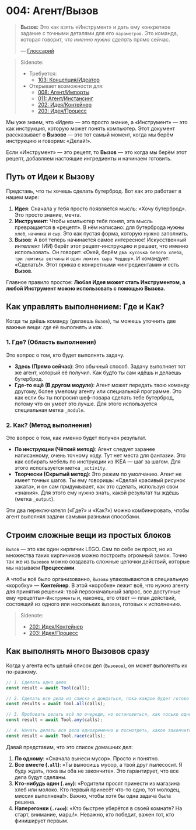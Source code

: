 # 004: Агент/Вызов

> **Вызов:** Это как взять «Инструмент» и дать ему конкретное задание с точными деталями для его `параметров`. Это команда, которая говорит, *что именно нужно сделать* прямо сейчас.
>
> — [Глоссарий](./000_glossary.md)

> Sidenote:
>
> - Требуется:
>   - [103: Концепция/Идеатор](./103_concept_ideator.md)
> - Открывает возможности для:
>   - [008: Агент/Импорты](./008_agent_imports.md)
>   - [011: Агент/Инстансинг](./011_agent_instancing.md)
>   - [202: Идея/Контейнер](./202_idea_vessel.md)
>   - [203: Идея/Процесс](./203_idea_process.md)

Мы уже знаем, что «Идея» — это просто знание, а «Инструмент» — это как инструкция, которую может понять компьютер. Этот документ рассказывает о **Вызове** — это тот самый момент, когда мы берём инструкцию и говорим: «Делай!».

Если «Инструмент» — это рецепт, то **Вызов** — это когда мы берём этот рецепт, добавляем настоящие ингредиенты и начинаем готовить.

## Путь от Идеи к Вызову

Представь, что ты хочешь сделать бутерброд. Вот как это работает в нашем мире:

1.  **Идея**: Сначала у тебя просто появляется мысль: «Хочу бутерброд». Это просто знание, мечта.
2.  **Инструмент**: Чтобы компьютер тебя понял, эта мысль превращается в «рецепт». В нём написано: для бутерброда нужны `хлеб`, `начинка` и `сыр`. Это как пустая форма, которую нужно заполнить.
3.  **Вызов**: А вот теперь начинается самое интересное! Искусственный интеллект (ИИ) берёт этот рецепт-инструкцию и решает, что именно использовать. Он говорит: «Окей, берём `два кусочка белого хлеба`, `три ломтика ветчины` и `один ломтик сыра Чеддер`». И командует: «Сделать!». Этот приказ с конкретными «ингредиентами» и есть **Вызов**.

Главное правило простое: **Любая Идея может стать Инструментом, а любой Инструмент можно использовать с помощью Вызова.**

## Как управлять выполнением: Где и Как?

Когда ты даёшь команду (делаешь `Вызов`), ты можешь уточнить две важные вещи: *где* её выполнять и *как*.

### 1. Где? (Область выполнения)

Это вопрос о том, кто будет выполнять задачу.

-   **Здесь (Прямо сейчас)**: Это обычный способ. Задачу выполняет тот же агент, который её получил. Как будто ты сам идёшь и делаешь бутерброд.
-   **Где-то ещё (В другом модуле)**: Агент может передать твою команду другому, более умелому агенту или специальной программе. Это как если бы ты попросил шеф-повара сделать тебе бутерброд, потому что он умеет это лучше. Для этого используется специальная метка `_module`.

### 2. Как? (Метод выполнения)

Это вопрос о том, как именно будет получен результат.

-   **По инструкции (Чёткий метод)**: Агент следует заранее написанному, очень точному коду. Тут нет места для фантазии. Это как собирать мебель по инструкции из IKEA — шаг за шагом. Для этого используется метка `_activity`.
-   **Творчески (Скрытый метод)**: Это режим по умолчанию. Агент не имеет точных шагов. Ты ему говоришь: «Сделай красивый рисунок заката», и он сам придумывает, как это сделать, используя свои «знания». Для этого ему нужно знать, какой результат ты ждёшь (метка `_output`).

Эти два переключателя («Где?» и «Как?») можно комбинировать, чтобы агент выполнял задачи самыми разными способами.

## Строим сложные вещи из простых блоков

`Вызов` — это как один кирпичик LEGO. Сам по себе он прост, но из множества таких кирпичиков можно построить огромный замок. Точно так же из `Вызовов` можно создавать сложные цепочки действий, которые мы называем **Процессами**.

А чтобы всё было организованно, `Вызовы` упаковываются в специальную «коробку» — **Контейнер**. В этой «коробке» лежит всё, что нужно агенту для принятия решения: твой первоначальный запрос, все доступные ему «рецепты»-`Инструменты` и, наконец, его ответ — план действий, состоящий из одного или нескольких `Вызовов`, готовых к исполнению.

> Sidenote:
>
> - [202: Идея/Контейнер](./202_idea_vessel.md)
> - [203: Идея/Процесс](./203_idea_process.md)

## Как выполнять много Вызовов сразу

Когда у агента есть целый список дел (`Вызовов`), он может выполнять их по-разному.

```typescript
// 1. Сделать одно дело
const result = await Tool(call);

// 2. Сделать все дела из списка и дождаться, пока каждое будет готово
const results = await Tool.all(calls);

// 3. Пробовать делать всё по очереди, но остановиться, как только одно дело будет успешно выполнено
const result = await Tool.any(calls);

// 4. Начать делать все дела одновременно и посмотреть, какое закончится первым (неважно, успешно или нет)
const result = await Tool.race(calls);
```

Давай представим, что это список домашних дел:

1.  **По одному**: «Сначала вынеси мусор». Просто и понятно.
2.  **Все вместе (`.all`)**: «Ты выносишь мусор, а твой друг пылесосит. Я буду ждать, пока вы оба не закончите». Это гарантирует, что все дела будут сделаны.
3.  **Кто-нибудь один (`.any`)**: «Родители просят принести из магазина хлеб или молоко. Кто первый принесёт что-то одно, тот молодец, миссия выполнена!». Важно, чтобы хотя бы одна задача была решена.
4.  **Наперегонки (`.race`)**: «Кто быстрее уберётся в своей комнате? На старт, внимание, марш!». Неважно, кто победит, важен тот, кто финиширует первым.